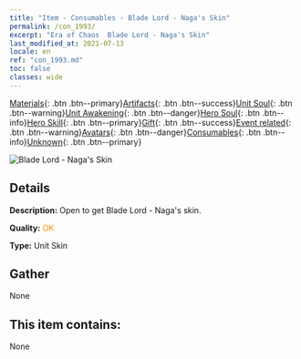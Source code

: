 ```yaml
---
title: "Item - Consumables - Blade Lord - Naga's Skin"
permalink: /con_1993/
excerpt: "Era of Chaos  Blade Lord - Naga's Skin"
last_modified_at: 2021-07-13
locale: en
ref: "con_1993.md"
toc: false
classes: wide
---
```

 [Materials](/Items/){: .btn .btn--primary}[Artifacts](/Items/Artifacts/){: .btn .btn--success}[Unit Soul](/Items/UnitSoul/){: .btn .btn--warning}[Unit Awakening](/Items/UnitAwakening/){: .btn .btn--danger}[Hero Soul](/Items/HeroSoul/){: .btn .btn--info}[Hero Skill](/Items/HeroSkill/){: .btn .btn--primary}[Gift](/Items/Gift/){: .btn .btn--success}[Event related](/Items/Events/){: .btn .btn--warning}[Avatars](/Items/Avatars/){: .btn .btn--danger}[Consumables](/Items/Consumables/){: .btn .btn--info}[Unknown](/Items/Unknown/){: .btn .btn--primary}

 ![Blade Lord - Naga's Skin](/images/u/ti_najia.jpg)

## Details
 **Description:** Open to get Blade Lord - Naga's skin.

 **Quality:** <span style="color: #FF8C00">OK</span>

 **Type:** Unit Skin

## Gather

  None

## This item contains:

  None

